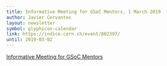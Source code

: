 ```yaml
---
title: Informative Meeting for GSoC Mentors, 1 March 2019
author: Javier Cervantes
layout: newsletter
symbol: glyphicon-calendar
link: https://indico.cern.ch/event/802397/
until: 2019-03-02
---
```


[Informative Meeting for GSoC Mentors](https://indico.cern.ch/event/802397/)
